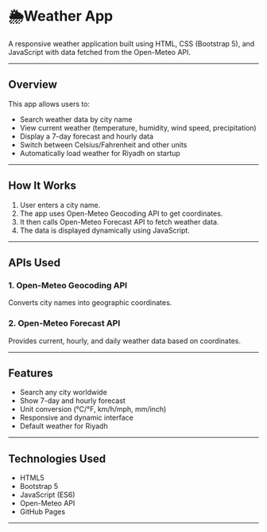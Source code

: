 # 🌦️Weather App

A responsive weather application built using HTML, CSS (Bootstrap 5), and JavaScript with data fetched from the Open-Meteo API.

---

## Overview

This app allows users to:
- Search weather data by city name  
- View current weather (temperature, humidity, wind speed, precipitation)  
- Display a 7-day forecast and hourly data  
- Switch between Celsius/Fahrenheit and other units  
- Automatically load weather for Riyadh on startup  

---

## How It Works

1. User enters a city name.  
2. The app uses Open-Meteo Geocoding API to get coordinates.  
3. It then calls Open-Meteo Forecast API to fetch weather data.  
4. The data is displayed dynamically using JavaScript.  

---

## APIs Used

### 1. Open-Meteo Geocoding API
Converts city names into geographic coordinates.

### 2. Open-Meteo Forecast API
Provides current, hourly, and daily weather data based on coordinates.

---

## Features

- Search any city worldwide  
- Show 7-day and hourly forecast  
- Unit conversion (°C/°F, km/h/mph, mm/inch)  
- Responsive and dynamic interface  
- Default weather for Riyadh  

---

## Technologies Used

- HTML5  
- Bootstrap 5  
- JavaScript (ES6)  
- Open-Meteo API  
- GitHub Pages  

---

